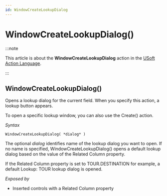 ```yaml
---
id: WindowCreateLookupDialog
---
```


# WindowCreateLookupDialog()




:::note

This article is about the **WindowCreateLookupDialog** action in the [USoft Action Language](/Task_flow/Action_Language_reference/USoft_Action_Language.md).

:::

## **WindowCreateLookupDialog()**

Opens a lookup dialog for the current field. When you specify this action, a lookup button appears.

To open a specific lookup window, you can also use the Create() action.

*Syntax*

```
WindowCreateLookupDialog( *dialog* )
```

The optional *dialog* identifies name of the lookup dialog you want to open. If no name is specified, WindowCreateLookupDialog() opens a default lookup dialog based on the value of the Related Column property.

If the Related Column property is set to TOUR.DESTINATION for example, a default Lookup: TOUR lookup dialog is opened.

*Exposed by*

- Inserted controls with a Related Column property